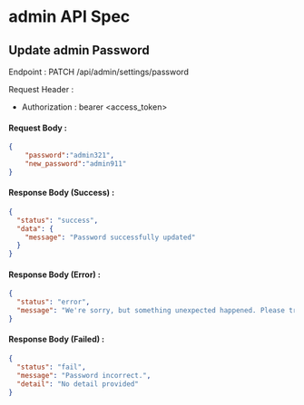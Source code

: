 # admin API Spec

## Update admin Password

Endpoint : PATCH /api/admin/settings/password

Request Header :
- Authorization : bearer <access_token>

#### Request Body :

```json
{
	"password":"admin321",
	"new_password":"admin911"
}
```

#### Response Body (Success) :

```json
{
  "status": "success",
  "data": {
    "message": "Password successfully updated"
  }
}
```

#### Response Body (Error) :
```json
{
  "status": "error",
  "message": "We're sorry, but something unexpected happened. Please try again later."
}
```

#### Response Body (Failed) :

```json
{
  "status": "fail",
  "message": "Password incorrect.",
  "detail": "No detail provided"
}
```